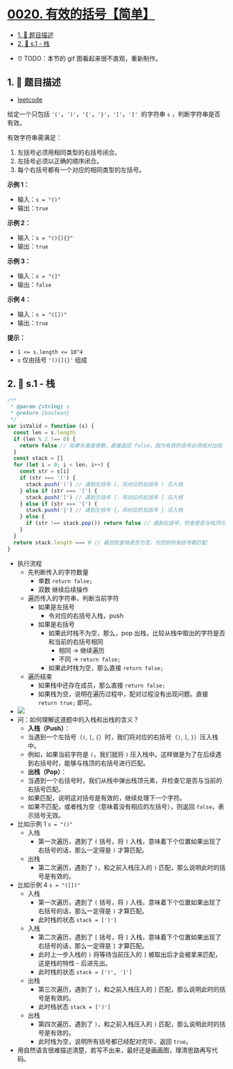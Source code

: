# [0020. 有效的括号【简单】](https://github.com/tnotesjs/TNotes.leetcode/tree/main/notes/0020.%20%E6%9C%89%E6%95%88%E7%9A%84%E6%8B%AC%E5%8F%B7%E3%80%90%E7%AE%80%E5%8D%95%E3%80%91)

<!-- region:toc -->

- [1. 📝 题目描述](#1--题目描述)
- [2. 🎯 s.1 - 栈](#2--s1---栈)

<!-- endregion:toc -->

- ⏰ TODO：本节的 gif 图看起来很不直观，重新制作。

## 1. 📝 题目描述

- [leetcode](https://leetcode.cn/problems/valid-parentheses/)

给定一个只包括 `'('`，`')'`，`'{'`，`'}'`，`'['`，`']'`  的字符串 `s` ，判断字符串是否有效。

有效字符串需满足：

1. 左括号必须用相同类型的右括号闭合。
2. 左括号必须以正确的顺序闭合。
3. 每个右括号都有一个对应的相同类型的左括号。

**示例 1：**

- 输入：`s = "()"`
- 输出：`true`

**示例 2：**

- 输入：`s = "()[]{}"`
- 输出：`true`

**示例 3：**

- 输入：`s = "(]"`
- 输出：`false`

**示例 4：**

- 输入：`s = "([])"`
- 输出：`true`

**提示：**

- `1 <= s.length <= 10^4`
- `s` 仅由括号 `'()[]{}'` 组成


## 2. 🎯 s.1 - 栈

```js
/**
 * @param {string} s
 * @return {boolean}
 */
var isValid = function (s) {
  const len = s.length
  if (len % 2 !== 0) {
    return false // 如果长度是奇数，直接返回 false，因为有效的括号必须成对出现
  }
  const stack = []
  for (let i = 0; i < len; i++) {
    const str = s[i]
    if (str === '(') {
      stack.push(')') // 遇到左括号 (，将对应的右括号 ) 压入栈
    } else if (str === '[') {
      stack.push(']') // 遇到左括号 [，将对应的右括号 ] 压入栈
    } else if (str === '{') {
      stack.push('}') // 遇到左括号 {，将对应的右括号 } 压入栈
    } else {
      if (str !== stack.pop()) return false // 遇到右括号，检查是否与栈顶元素匹配
    }
  }
  return stack.length === 0 // 最后检查栈是否为空，为空则所有括号都匹配
}
```

- 执行流程
  - 先判断传入的字符数量
    - 单数 `return false;`
    - 双数 继续后续操作
  - 遍历传入的字符串，判断当前字符
    - 如果是左括号
      - 令对应的右括号入栈，push
    - 如果是右括号
      - 如果此时栈不为空，那么，pop 出栈，比较从栈中取出的字符是否和当前的右括号相同
        - 相同 -> 继续遍历
        - 不同 -> `return false;`
      - 如果此时栈为空，那么直接 `return false;`
  - 遍历结束
    - 如果栈中还存在成员，那么直接 `return false;`
    - 如果栈为空，说明在遍历过程中，配对过程没有出现问题。直接 `return true;` 即可。
- ![](assets/0020.%20有效的括号.gif)
- 问：如何理解这道题中的入栈和出栈的含义？
  - **入栈（Push）**：
  - 当遇到一个左括号（`(`, `[`, `{`）时，我们将对应的右括号（`)`, `]`, `}`）压入栈中。
  - 例如，如果当前字符是 `(`，我们就将 `)` 压入栈中。这样做是为了在后续遇到右括号时，能够与栈顶的右括号进行匹配。
  - **出栈（Pop）**：
  - 当遇到一个右括号时，我们从栈中弹出栈顶元素，并检查它是否与当前的右括号匹配。
  - 如果匹配，说明这对括号是有效的，继续处理下一个字符。
  - 如果不匹配，或者栈为空（意味着没有相应的左括号），则返回 `false`，表示括号无效。
- 比如示例 1 `s = "()"`
  - 入栈
    - 第一次遍历，遇到了 `(` 括号，将 `)` 入栈，意味着下个位置如果出现了右括号的话，那么一定得是 `)` 才算匹配。
  - 出栈
    - 第二次遍历，遇到了 `)`，和之前入栈压入的 `)` 匹配，那么说明此时的括号是有效的。
- 比如示例 4 `s = "([])"`
  - 入栈
    - 第一次遍历，遇到了 `(` 括号，将 `)` 入栈，意味着下个位置如果出现了右括号的话，那么一定得是 `)` 才算匹配。
    - 此时栈的状态 `stack = [')']`
  - 入栈
    - 第二次遍历，遇到了 `[` 括号，将 `]` 入栈，意味着下个位置如果出现了右括号的话，那么一定得是 `]` 才算匹配。
    - 此时上一步入栈的 `)` 将等待当前压入的 `]` 被取出后才会被拿来匹配，这是栈的特性 - 后进先出。
    - 此时栈的状态 `stack = [')', ']']`
  - 出栈
    - 第三次遍历，遇到了 `]`，和之前入栈压入的 `]` 匹配，那么说明此时的括号是有效的。
    - 此时栈状态 `stack = [')']`
  - 出栈
    - 第四次遍历，遇到了 `)`，和之前入栈压入的 `)` 匹配，那么说明此时的括号是有效的。
    - 此时栈为空，说明所有括号都已经配对完毕，返回 `true`。
- 用自然语言很难描述清楚，若写不出来，最好还是画画图，理清思路再写代码。
